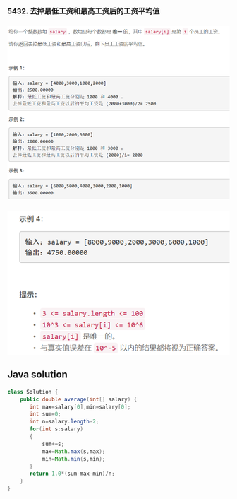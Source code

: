 ### 5432. 去掉最低工资和最高工资后的工资平均值

### <img src="1.png" alt=" " title="." style="zoom: 200%;" />

###   

<img src="2.png" alt=" " title="." style="zoom:200%;" />


## Java solution
```java
class Solution {
    public double average(int[] salary) {
       int max=salary[0],min=salary[0];
       int sum=0; 
       int n=salary.length-2; 
       for(int s:salary)
       {
           sum+=s;
           max=Math.max(s,max);
           min=Math.min(s,min);
       }
       return 1.0*(sum-max-min)/n; 
    }
}
```







